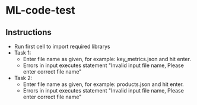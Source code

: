 # ML-code-test

## Instructions
- Run first cell to import required librarys
- Task 1:
  - Enter file name as given, for example: key_metrics.json and hit enter.
  - Errors in input executes statement "Invalid input file name, Please enter correct file name"
- Task 2:
  - Enter file name as given, for example: products.json and hit enter.
  - Errors in input executes statement "Invalid input file name, Please enter correct file name"
